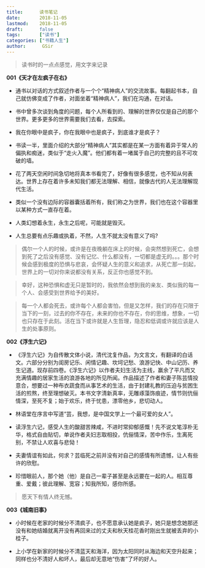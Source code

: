 ```yaml
---
title:      读书笔记
date:       2018-11-05
lastmod:    2018-11-05
draft:      false
tags:       ["读书"]
categories: ["书籍人生"]
author:      GSir
---
```


> 读书时的一点点感觉，用文字来记录

<!--more-->

**001《天才在左疯子在右》**

- 通书以对话的方式叙述作者与一个个“精神病人”的交流故事。每翻起书本，自己就仿佛变成了作者，对面坐着“精神病人”，我们在沟通，在对话。

- 书中曾多次谈到角度的问题，每个人所看到的、理解的世界仅仅是自己的那个世界。更多更多的世界需要我们去看，去探索。

- 我在你眼中是疯子，你在我眼中也是疯子，到底谁才是疯子？

- 书读一半，里面介绍的大部分“精神病人”其实都是在某一方面有着异于常人的偏执和痴迷，类似于“走火入魔”。他们都有着一堵属于自己的完整的且不可攻破的墙。

- 花了两天空闲时间急切地将真本书看完了，好像有很多感觉，也不知从何表达。世界上存在着许多未知我们都无法理解、相信，就像古代的人无法理解现代生活。

- 类似一个没有边际的容器囊括着所有，我们称之为世界，我们也在这个容器里以某种方式一直存在着。

- 人类幻想着永生，永生之后呢，可能就是毁灭。

- 人生总要有点乐趣或执着，不然，人生不就太没有意义了吗?

> 偶尔一个人的时候，或许是在夜晚躺在床上的时候，会突然想到死亡，会想到死了之后没有感觉、没有记忆、什么都没有，一切都是虚无的。。。那个时候会感到极度的恐惧与悲哀，会怀疑人生的意义和追求，从死亡那一刻起，世界上的一切对你来说都没有关系，反正你也感觉不到。

> 幸好，这种恐惧和虚无只是暂时的，我依然会想到我的亲友、类似我的每一个人、会感受到世界给予的美好。

> 每一个人都会死去，或许每个人都会害怕，但是又怎样，我们的存在只限于当下的一刻，过去的你不存在，未来的你也不存在，你的思维，想象，一切也只存在于此刻。活在当下或许就是人生哲理，隐忍和低调或许就应该是人生的处事原则。

**002《浮生六记》**

- 《浮生六记》为自传散文体小说，清代沈复作品，为文言文，有翻译的白话文。六部分分别为闺房记乐、闲情记趣、坎坷记愁、浪游记快、中山记历、养生记道。现存前四卷。《浮生六记》以作者夫妇生活为主线，赢余了平凡而又充满情趣的居家生活的浪游各地的所见所闻。作品描述了作者和妻子陈芸情投意合，想要过一种布衣蔬食而从事艺术的生活，由于封建礼教的压迫与贫困生活的煎熬，终至理想破灭。本书文字清新真率，无雕琢藻饰痕迹，情节则伉俪情深，至死不复；始于欢乐，终于忧患，漂零他乡，悲切动人。

- 林语堂在序言中写道“芸，我想，是中国文学上一个最可爱的女人”。

- 读浮生六记，感受人生的酸甜苦辣咸，不进时常抑郁感慨！先不说文笔淳朴无华，格式自由贴切，单说作者夫妇志取相投，伉俪情深，苦中作乐，生离死别，不禁让人欢喜与悲恸！

- 夫妻情谊有如此，何求？芸临死之前并没有对自己的感情有所遗憾，让人有些许的欣慰。

- 珍惜眼前人，那个她（他）是自己一辈子甚至是永远要在一起的人。相互尊重、爱戴；彼此理解、宽容；知我所知，感你所感。

> 愿天下有情人终无憾。


**003《城南旧事》**

- 小时候在老家的时候分不清疯子，也不愿意承认她是疯子，她只是想念她那还没有和她结婚就离开没有再回来过的丈夫和秋天桂花香时刚出生就被丢弃的小桂子。
  
- 上小学在新家的时候分不清蓝天和海洋，因为太阳同时从海边和天空升起来；同样也分不清好人和坏人，最后却无意地“伤害”了坏的好人。